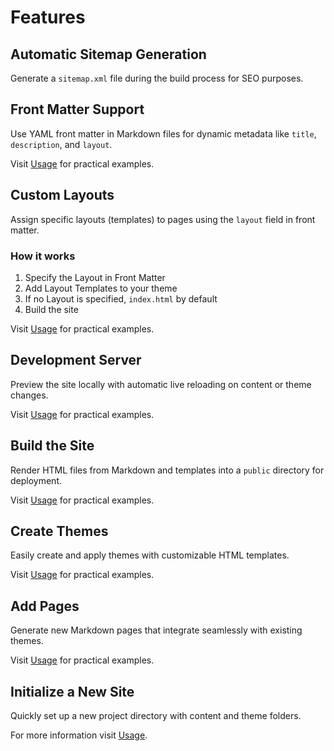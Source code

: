 # Features

## Automatic Sitemap Generation

Generate a `sitemap.xml` file during the build process for SEO purposes.

## Front Matter Support

Use YAML front matter in Markdown files for dynamic metadata like `title`, `description`, and `layout`.

Visit [Usage](usage.md#add-front-matter-in-markdown-files) for practical examples.

## Custom Layouts

Assign specific layouts (templates) to pages using the `layout` field in front matter.

### How it works

1. Specify the Layout in Front Matter
2. Add Layout Templates to your theme
3. If no Layout is specified, `index.html` by default
4. Build the site

Visit [Usage](usage.md#how-to-use-custom-layouts) for practical examples.

## Development Server

Preview the site locally with automatic live reloading on content or theme changes.

Visit [Usage](usage.md#run-the-development-server) for practical examples.

## Build the Site

Render HTML files from Markdown and templates into a `public` directory for deployment.

Visit [Usage](usage.md#build-the-site) for practical examples.

## Create Themes

Easily create and apply themes with customizable HTML templates.

Visit [Usage](usage.md#add-a-theme) for practical examples.

## Add Pages

Generate new Markdown pages that integrate seamlessly with existing themes.

Visit [Usage](usage.md#add-a-new-page) for practical examples.

## Initialize a New Site

Quickly set up a new project directory with content and theme folders.

For more information visit [Usage](usage.md).
